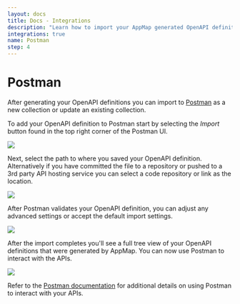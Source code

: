 ```yaml
---
layout: docs
title: Docs - Integrations
description: "Learn how to import your AppMap generated OpenAPI definitions into Postman, adjust settings, and interact with your APIs. Detailed guide with visuals included."
integrations: true
name: Postman
step: 4
---
```


# Postman

After generating your OpenAPI definitions you can import to [Postman](https://www.postman.com/) as a new collection or update an existing collection. 

To add your OpenAPI definition to Postman start by selecting the _Import_ button found in the top right corner of the Postman UI. 

<img class="video-screenshot" src="/assets/img/openapi/postman-1.png"/> 

Next, select the path to where you saved your OpenAPI definition. Alternatively if you have committed the file to a repository or pushed to a 3rd party API hosting service you can select a code repository or link as the location. 

<img class="video-screenshot" src="/assets/img/openapi/postman-2.webp"/> 

After Postman validates your OpenAPI definition, you can adjust any advanced settings or accept the default import settings. 

<img class="video-screenshot" src="/assets/img/openapi/postman-3.png"/> 

After the import completes you'll see a full tree view of your OpenAPI definitions that were generated by AppMap. You can now use Postman to interact with the APIs. 

<img class="video-screenshot" src="/assets/img/openapi/postman-4.png"/> 

Refer to the [Postman documentation](https://learning.postman.com/docs/getting-started/introduction/) for additional details on using Postman to interact with your APIs. 